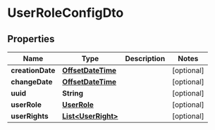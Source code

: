 # UserRoleConfigDto

## Properties

| Name             | Type                                      | Description | Notes      |
| ---------------- | ----------------------------------------- | ----------- | ---------- |
| **creationDate** | [**OffsetDateTime**](OffsetDateTime.md)   |             | [optional] |
| **changeDate**   | [**OffsetDateTime**](OffsetDateTime.md)   |             | [optional] |
| **uuid**         | **String**                                |             | [optional] |
| **userRole**     | [**UserRole**](UserRole.md)               |             | [optional] |
| **userRights**   | [**List&lt;UserRight&gt;**](UserRight.md) |             | [optional] |
